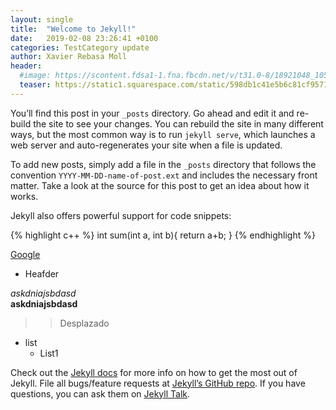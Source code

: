 ```yaml
---
layout: single
title:  "Welcome to Jekyll!"
date:   2019-02-08 23:26:41 +0100
categories: TestCategory update
author: Xavier Rebasa Moll
header:
  #image: https://scontent.fdsa1-1.fna.fbcdn.net/v/t31.0-8/18921048_1059498137483324_6729944453079430233_o.jpg?_nc_cat=110&_nc_ht=scontent.fdsa1-1.fna&oh=a66516ddf736aa714bea7534ae8b8542&oe=5CE6B245
  teaser: https://static1.squarespace.com/static/598db1c41e5b6c81cf957139/t/5a217b53ec212df72274e866/1512143708205/24696607721_0667279330_o.jpg?format=1500w
---
```


You’ll find this post in your `_posts` directory. Go ahead and edit it and re-build the site to see your changes. You can rebuild the site in many different ways, but the most common way is to run `jekyll serve`, which launches a web server and auto-regenerates your site when a file is updated.

To add new posts, simply add a file in the `_posts` directory that follows the convention `YYYY-MM-DD-name-of-post.ext` and includes the necessary front matter. Take a look at the source for this post to get an idea about how it works.

Jekyll also offers powerful support for code snippets:

{% highlight c++ %}
int sum(int a, int b){
	return a+b;
}
{% endhighlight %}


[Google](google.es)

*  Heafder    


*askdniajsbdasd*   
**askdniajsbdasd**

>> Desplazado

* list
  * List1


Check out the [Jekyll docs][jekyll-docs] for more info on how to get the most out of Jekyll. File all bugs/feature requests at [Jekyll’s GitHub repo][jekyll-gh]. If you have questions, you can ask them on [Jekyll Talk][jekyll-talk].

[jekyll-docs]: https://jekyllrb.com/docs/home
[jekyll-gh]:   https://github.com/jekyll/jekyll
[jekyll-talk]: https://talk.jekyllrb.com/
